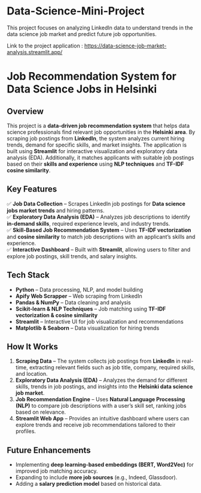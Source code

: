 # Data-Science-Mini-Project
 This project focuses on analyzing LinkedIn data to understand trends in the data science job market and predict future job opportunities.
 
 Link to the project application : https://data-science-job-market-analysis.streamlit.app/

 # **Job Recommendation System for Data Science Jobs in Helsinki**  

## **Overview**  
This project is a **data-driven job recommendation system** that helps data science professionals find relevant job opportunities in the **Helsinki area**. By scraping job postings from **LinkedIn**, the system analyzes current hiring trends, demand for specific skills, and market insights. The application is built using **Streamlit** for interactive visualization and exploratory data analysis (EDA). Additionally, it matches applicants with suitable job postings based on their **skills and experience** using **NLP techniques** and **TF-IDF cosine similarity**.  

## **Key Features**  

✅ **Job Data Collection** – Scrapes LinkedIn job postings for **Data science jobs market trends** and hiring patterns.  
✅ **Exploratory Data Analysis (EDA)** – Analyzes job descriptions to identify **in-demand skills**, required experience levels, and industry trends.  
✅ **Skill-Based Job Recommendation System** – Uses **TF-IDF vectorization** and **cosine similarity** to match job descriptions with an applicant’s skills and experience.  
✅ **Interactive Dashboard** – Built with **Streamlit**, allowing users to filter and explore job postings, skill trends, and salary insights.  

## **Tech Stack**  

- **Python** – Data processing, NLP, and model building  
- **Apify Web Scrapper** – Web scraping from LinkedIn  
- **Pandas & NumPy** – Data cleaning and analysis  
- **Scikit-learn & NLP Techniques** – Job matching using **TF-IDF vectorization & cosine similarity**  
- **Streamlit** – Interactive UI for job visualization and recommendations  
- **Matplotlib & Seaborn** – Data visualization for hiring trends  

## **How It Works**  

1. **Scraping Data** – The system collects job postings from **LinkedIn** in real-time, extracting relevant fields such as job title, company, required skills, and location.  
2. **Exploratory Data Analysis (EDA)** – Analyzes the demand for different skills, trends in job postings, and insights into the **Helsinki data science job market**.  
3. **Job Recommendation Engine** – Uses **Natural Language Processing (NLP)** to compare job descriptions with a user’s skill set, ranking jobs based on relevance.  
4. **Streamlit Web App** – Provides an intuitive dashboard where users can explore trends and receive job recommendations tailored to their profiles.  

## **Future Enhancements**  

- Implementing **deep learning-based embeddings (BERT, Word2Vec)** for improved job matching accuracy.  
- Expanding to include **more job sources** (e.g., Indeed, Glassdoor).  
- Adding a **salary prediction model** based on historical data.  



